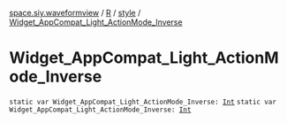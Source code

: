 [space.siy.waveformview](../../index.md) / [R](../index.md) / [style](index.md) / [Widget_AppCompat_Light_ActionMode_Inverse](./-widget_-app-compat_-light_-action-mode_-inverse.md)

# Widget_AppCompat_Light_ActionMode_Inverse

`static var Widget_AppCompat_Light_ActionMode_Inverse: `[`Int`](https://kotlinlang.org/api/latest/jvm/stdlib/kotlin/-int/index.html)
`static var Widget_AppCompat_Light_ActionMode_Inverse: `[`Int`](https://kotlinlang.org/api/latest/jvm/stdlib/kotlin/-int/index.html)